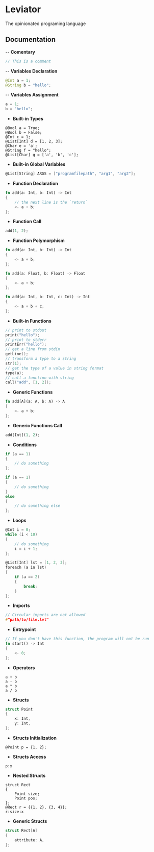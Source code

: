 # Leviator

The opinionated programing language

## Documentation

-- **Comentary**

```c
// This is a comment
```

-- **Variables Declaration**

```python
@Int a = 1;
@String b = "hello";
```

-- **Variables Assignment**

```c
a = 1;
b = "hello";
```

- **Built-in Types**

```
@Bool a = True;
@Bool b = False;
@Int c = 1;
@List[Int] d = [1, 2, 3];
@Char e = 'a';
@String f = "hello";
@List[Char] g = ['a', 'b', 'c'];
```

- **Built-in Global Variables**

```c
@List[String] ARGS = ["programfilepath", "arg1", "arg2"];
```

- **Function Declaration**

```rust
fn add(a: Int, b: Int) -> Int
{
    // the next line is the `return`
    <- a + b;
};
```

- **Function Call**

```rust
add(1, 2);
```

- **Function Polymorphism**

```rust
fn add(a: Int, b: Int) -> Int
{
    <- a + b;
};

fn add(a: Float, b: Float) -> Float
{
    <- a + b;
};

fn add(a: Int, b: Int, c: Int) -> Int
{
    <- a + b + c;
};
```

- **Built-in Functions**

```c
// print to stdout
print("hello");
// print to stderr
printErr("hello");
// get a line from stdin
getLine();
// transform a type to a string
str(1);
// get the type of a value in string format
type(a);
// call a function with string
call("add", [1, 2]);
```

- **Generic Functions**

```rust
fn add[A](a: A, b: A) -> A
{
    <- a + b;
};
```

- **Generic Functions Call**

```rust
add[Int](1, 2);
```

- **Conditions**

```c
if (a == 1)
{
    // do something
};

if (a == 1)
{
    // do something
}
else
{
    // do something else
};
```

- **Loops**

```c
@Int i = 0;
while (i < 10)
{
    // do something
    i = i + 1;
};
```

```c
@List[Int] lst = [1, 2, 3];
foreach (a in lst)
{
    if (a == 2)
    {
        break;
    }
};
```

- **Imports**

```c
// Circular imports are not allowed
#"path/to/file.lvt"
```

- **Entrypoint**

```rust
// If you don't have this function, the program will not be run
fn start() -> Int
{
    <- 0;
};
```

- **Operators**

```
a + b
a - b
a * b
a / b
```

- **Structs**

```c
struct Point
{
    x: Int,
    y: Int,
};
```

- **Structs Initialization**
```
@Point p = {1, 2};
```

- **Structs Access**
```
p:x
```

- **Nested Structs**
```
struct Rect
{
    Point size; 
    Point pos; 
};
@Rect r = {{1, 2}, {3, 4}};
r:size:x
```

- **Generic Structs**

```c
struct Rect[A]
{
    attribute: A,
};
```
